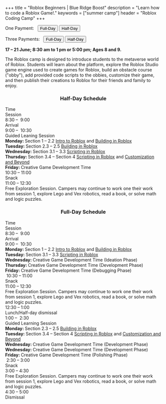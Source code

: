 +++
title = "Roblox Beginners | Blue Ridge Boost"
description = "Learn how to code a Roblox Game!."
keywords = ["summer camp"]
header = "Roblox Coding Camp"
+++

<p></p>

<div class="container">
    <div class="row pb-1">
        <div class="col-6">
            <p> One Payment: &nbsp;
                <a href="https://summer-24-ages-8-to-10-full-day.cheddarup.com"><button class="button-8s" role="button">Full-Day</button></a>  <a href="https://summer-24-ages-8-to-10-half-day.cheddarup.com"><button class="button-8s" role="button">Half-Day</button></a>
            </p>
            <p> Three Payments: &nbsp;
                <a href="https://summer-24-ages-8-and-9-full-day-3-payments.cheddarup.com"><button class="button-8s" role="button">Full-Day</button></a>  <a href="https://summer-24-ages-8-and-9-half-day-3-payments.cheddarup.com"><button class="button-8s" role="button">Half-Day</button></a> <br>
            </p>
        </div>
        <div class="col-6">
            <p><b>17 &ndash; 21 June; 8:30 am to 1 pm or 5:00 pm; Ages 8 and 9.</b></p>
            <p>The Roblox camp is designed to introduce students to the metaverse world of Roblox. Students will learn about the platform, explore the Roblox Studio game engine used to create games for Roblox, build an obstacle course ("obby"), add provided code scripts to the obbies, customize their game, and then publish their creations to Roblox for their friends and family to enjoy.</p>
        </div>
    </div>
    <div class="row pb-1">
        <div class="col">
            <div class="container p-0 m-0 b-0">
                <h3 align="center">Half-Day Schedule</h3>
                <div class="row py-1 table-header">
                    <div class="col-2 text-center">Time</div>	
                    <div class="col-10">Session</div>
                </div>
                <div class="row py-1">
                    <div class="col-2 text-center">8:30 &ndash; &nbsp;9:00</div>
                    <div class="col-10">Arrival</div>
                </div>
                <div class="row py-1 table-dark-row">
                    <div class="col-2 text-center">9:00 &ndash; &nbsp;10:30</div>
                    <div class="col-10 ">Guided Leaning Session<br>
                        <b>Monday: </b>Section 1 &ndash; 2.2 <a href="https://codehs.com/course/16680/explore/module/22950?lang=en">Intro to Roblox</a> and <a href="https://codehs.com/course/16680/explore/module/22952?lang=en">Building in Roblox</a><br>
                        <b>Tuesday: </b>Section 2.3 &ndash; 2.5 <a href="https://codehs.com/course/16680/explore/module/22952?lang=en">Building in Roblox</a><br>
                        <b>Wednesday: </b>Section 3.1 &ndash; 3.3 <a href="https://codehs.com/course/16680/explore/module/23392?lang=en">Scripting in Roblox</a><br>
                        <b>Thursday: </b>Section 3.4 &ndash; Section 4 <a href="https://codehs.com/course/16680/explore/module/23392?lang=en">Scripting in Roblox</a> and <a href="https://codehs.com/course/16680/explore/module/22991?lang=en">Customization and Beyond</a><br>
                        <b>Friday: </b>Creative Game Development Time<br>
                    </div>
                </div>
                <div class="row py-1">
                    <div class="col-2 text-center">10:30 &ndash; 11:00 </div>
                    <div class="col-10">Snack</div>
                </div>
                <div class="row py-1 table-dark-row">
                    <div class="col-2 text-center">11:00 &ndash; 12:30</div>	
                    <div class="col-10">Free Exploration Session. Campers may continue to work one their work from session 1, explore Lego and Vex robotics, read a book, or solve math and logic puzzles.</div>
                </div>
            </div>
        </div> <!-- inner container -->
    </div>
    <div class="row pb-1">
        <div class="col">
            <div class="container p-0 m-0 b-0">
                <h3 align="center">Full-Day Schedule</h3>
                <div class="row py-1 table-header">
                    <div class="col-2 text-center">Time</div>	
                    <div class="col-10">Session</div>
                </div>
                <div class="row py-1">
                    <div class="col-2 text-center">8:30 &ndash; &nbsp;9:00</div>
                    <div class="col-10">Arrival</div>
                </div>
                <div class="row py-1 table-dark-row">
                    <div class="col-2 text-center">9:00 &ndash; &nbsp;10:30</div>
                    <div class="col-10 ">
                        <b>Monday: </b>Section 1 &ndash; 2.2 <a href="https://codehs.com/course/16680/explore/module/22950?lang=en">Intro to Roblox</a> and <a href="https://codehs.com/course/16680/explore/module/22952?lang=en">Building in Roblox</a><br>
                        <b>Tuesday: </b>Section 3.1 &ndash; 3.3 <a href="https://codehs.com/course/16680/explore/module/23392?lang=en">Scripting in Roblox</a><br>
                        <b>Wednesday: </b>Creative Game Development Time (Ideation Phase)<br>
                        <b>Thursday: </b>Creative Game Development Time (Development Phase)<br>
                        <b>Friday: </b>Creative Game Development Time (Debugging Phase)<br>
                    </div>
                </div>
                <div class="row py-1">
                    <div class="col-2 text-center">&nbsp;10:30 &ndash; 11:00 </div>
                    <div class="col-10">Snack</div>
                </div>
                <div class="row py-1 table-dark-row">
                    <div class="col-2 text-center">11:00 &ndash; 12:30</div>	
                    <div class="col-10">Free Exploration Session. Campers may continue to work one their work from session 1, explore Lego and Vex robotics, read a book, or solve math and logic puzzles.</div>
                </div>
                <div class="row py-1">
                    <div class="col-2 text-center">12:30 &ndash; 1:00</div>
                    <div class="col-10">Lunch/Half-day dismissal</div>
                </div>
                <div class="row py-1 table-dark-row">
                    <div class="col-2 text-center">1:00 &ndash; &nbsp;2:30</div>
                    <div class="col-10 ">Guided Learning Session<br>
                        <b>Monday: </b>Section 2.3 &ndash; 2.5 <a href="https://codehs.com/course/16680/explore/module/22952?lang=en">Building in Roblox</a><br>
                        <b>Tuesday: </b>Section 3.4 &ndash; Section 4 <a href="https://codehs.com/course/16680/explore/module/23392?lang=en">Scripting in Roblox</a> and <a href="https://codehs.com/course/16680/explore/module/22991?lang=en">Customization and Beyond</a><br>
                        <b>Wednesday: </b>Creative Game Development Time (Development Phase)<br>
                        <b>Wednesday: </b>Creative Game Development Time (Development Phase)<br>
                        <b>Friday: </b>Creative Game Development Time (Polishing Phase)<br>
                    </div>
                </div>
                <div class="row py-1">
                    <div class="col-2 text-center">&nbsp;2:30 &ndash; 3:00 </div>
                    <div class="col-10">Snack</div>
                </div>
                <div class="row py-1 table-dark-row">
                    <div class="col-2 text-center">3:00 &ndash; 4:30</div>	
                    <div class="col-10">Free Exploration Session. Campers may continue to work one their work from session 1, explore Lego and Vex robotics, read a book, or solve math and logic puzzles.</div>
                </div>
                <div class="row py-1">
                    <div class="col-2 text-center">4:30 &ndash; 5:00</div>
                    <div class="col-10">Dismissal</div>
                </div>
            </div>
        </div> <!-- inner container -->
    </div>
</div> <!-- outer container -->